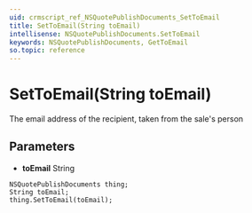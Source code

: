 ```yaml
---
uid: crmscript_ref_NSQuotePublishDocuments_SetToEmail
title: SetToEmail(String toEmail)
intellisense: NSQuotePublishDocuments.SetToEmail
keywords: NSQuotePublishDocuments, GetToEmail
so.topic: reference
---
```


# SetToEmail(String toEmail)

The email address of the recipient, taken from the sale's person

## Parameters

* **toEmail** String

```crmscript
NSQuotePublishDocuments thing;
String toEmail;
thing.SetToEmail(toEmail);
```

